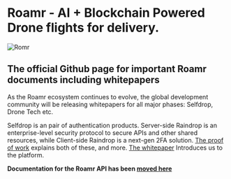 # Roamr - AI + Blockchain Powered Drone flights for delivery. 
![Romr](https://pbs.twimg.com/profile_images/1036605621175545856/iW0RH0Wf_400x400.jpg)

## The official Github page for important Roamr documents including whitepapers
As the Roamr ecosystem continues to evolve, the global development community will be releasing whitepapers for all major phases: Selfdrop, Drone Tech etc.

Selfdrop is an pair of authentication products. Server-side Raindrop is an enterprise-level security protocol to secure APIs and other shared resources, while Client-side Raindrop is a next-gen 2FA solution. [The proof of work](./selfdrop.md) explains both of these, and more. [The whitepaper](./whitepaper.md) Introduces us to the platform.

**Documentation for the Roamr API has been [moved here](https://www.roamr.tech)**

